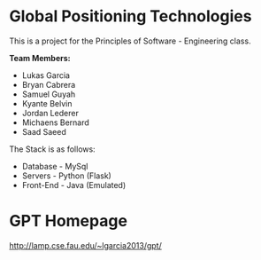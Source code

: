 # Global Positioning Technologies

<p>This is a project for the Principles of Software - Engineering class.</p>

<p><strong>Team Members:</strong>
<ul>
  <li>Lukas Garcia</li>
  <li>Bryan Cabrera</li>
  <li>Samuel Guyah</li>
  <li>Kyante Belvin</li>
  <li>Jordan Lederer</li>
  <li>Michaens Bernard</li>
  <li>Saad Saeed</li>
</ul>
</p>

The Stack is as follows:

* Database - MySql
* Servers - Python (Flask)
* Front-End - Java (Emulated)

# GPT Homepage
http://lamp.cse.fau.edu/~lgarcia2013/gpt/

